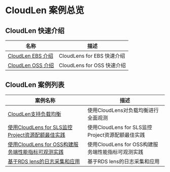 # CloudLen 案例总览

## CloudLen 快速介绍
| 名称 | 描述 |
| -- | -- |
| [CloudLen EBS 介绍](./ebsintro.md) | CloudLens for EBS 快速介绍 |
| [CloudLen OSS 介绍](./ossintro.md) | CloudLens for OSS 快速介绍 |

## CloudLen 案例列表

| 案例名称 | 描述 |
| -- | -- |
| [CloudLen支持负载均衡](./slb.md) | 使用CloudLens对负载均衡进行全面观测 |
| [使用CloudLens for SLS监控Project资源配额最佳实践](./slsquota.md) | 使用CloudLens for SLS监控Project资源配额最佳实践 |
| [使用CloudLens for OSS构建服务端性能指标可观测实践](./ossaccess.md) | 使用CloudLens for OSS构建服务端性能指标可观测实践 |
| [基于RDS lens的日志采集和应用](./rds.md) | 基于RDS lens的日志采集和应用 |